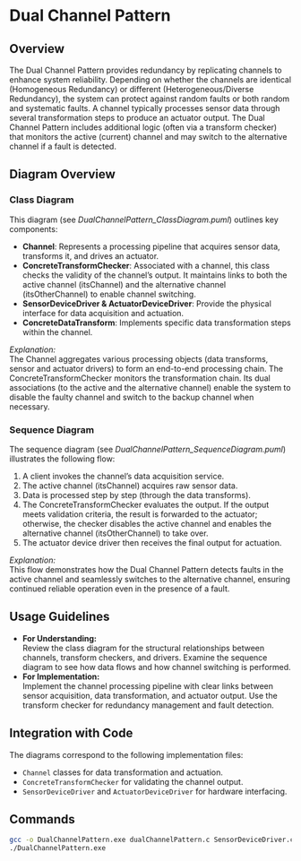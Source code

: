 # Dual Channel Pattern

## Overview
The Dual Channel Pattern provides redundancy by replicating channels to enhance system reliability. Depending on whether the channels are identical (Homogeneous Redundancy) or different (Heterogeneous/Diverse Redundancy), the system can protect against random faults or both random and systematic faults. A channel typically processes sensor data through several transformation steps to produce an actuator output. The Dual Channel Pattern includes additional logic (often via a transform checker) that monitors the active (current) channel and may switch to the alternative channel if a fault is detected.

## Diagram Overview

### Class Diagram
This diagram (see *DualChannelPattern_ClassDiagram.puml*) outlines key components:
- **Channel**: Represents a processing pipeline that acquires sensor data, transforms it, and drives an actuator.
- **ConcreteTransformChecker**: Associated with a channel, this class checks the validity of the channel’s output. It maintains links to both the active channel (itsChannel) and the alternative channel (itsOtherChannel) to enable channel switching.
- **SensorDeviceDriver & ActuatorDeviceDriver**: Provide the physical interface for data acquisition and actuation.
- **ConcreteDataTransform**: Implements specific data transformation steps within the channel.

*Explanation:*  
The Channel aggregates various processing objects (data transforms, sensor and actuator drivers) to form an end-to-end processing chain. The ConcreteTransformChecker monitors the transformation chain. Its dual associations (to the active and the alternative channel) enable the system to disable the faulty channel and switch to the backup channel when necessary.

### Sequence Diagram
The sequence diagram (see *DualChannelPattern_SequenceDiagram.puml*) illustrates the following flow:
1. A client invokes the channel’s data acquisition service.
2. The active channel (itsChannel) acquires raw sensor data.
3. Data is processed step by step (through the data transforms).
4. The ConcreteTransformChecker evaluates the output. If the output meets validation criteria, the result is forwarded to the actuator; otherwise, the checker disables the active channel and enables the alternative channel (itsOtherChannel) to take over.
5. The actuator device driver then receives the final output for actuation.

*Explanation:*  
This flow demonstrates how the Dual Channel Pattern detects faults in the active channel and seamlessly switches to the alternative channel, ensuring continued reliable operation even in the presence of a fault.

## Usage Guidelines
- **For Understanding:**  
  Review the class diagram for the structural relationships between channels, transform checkers, and drivers. Examine the sequence diagram to see how data flows and how channel switching is performed.
- **For Implementation:**  
  Implement the channel processing pipeline with clear links between sensor acquisition, data transformation, and actuator output. Use the transform checker for redundancy management and fault detection.

## Integration with Code
The diagrams correspond to the following implementation files:
- `Channel` classes for data transformation and actuation.
- `ConcreteTransformChecker` for validating the channel output.
- `SensorDeviceDriver` and `ActuatorDeviceDriver` for hardware interfacing.

## Commands
```bash
gcc -o DualChannelPattern.exe dualChannelPattern.c SensorDeviceDriver.c ActuatorDeviceDriver.c ConcreteDataTransform.c ConcreteTransformChecker.c ...existing code...
./DualChannelPattern.exe
```